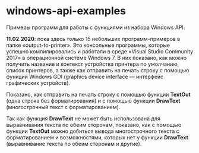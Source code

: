# windows-api-examples
Примеры программ для работы с функциями из набора Windows API.

**11.02.2020**: пока здесь только 15 небольших программ-примеров в папке «output-to-printer». Это консольные программы, которые успешно компилировались и работали в среде «Visual Studio Community 2017» в операционной системе Windows 7. В них показано, как можно получить название и контекст устройства принтера по умолчанию, список принтеров, а также как отправить на печать строку с помощью функций Windows GDI (graphics device interface&nbsp;— интерфейс графических устройств).

Показано, как отправить на печать строку с помощью функции **TextOut** (одна строка без форматирования) и с помощью функции **DrawText** (многострочный текст с форматированием).

Так как функция **DrawText** не может быть использована для выравнивания текста по обеим сторонам, показано, как с помощью функции **TextOut** можно добиться вывода многострочного текста с форматированием и возможностями, которых нет у функции **DrawText** (выравнивание текста по обеим сторонам и другие).
